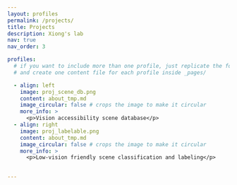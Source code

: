 ```yaml
---
layout: profiles
permalink: /projects/
title: Projects
description: Xiong's lab
nav: true
nav_order: 3

profiles:
  # if you want to include more than one profile, just replicate the following block
  # and create one content file for each profile inside _pages/

  - align: left
    image: proj_scene_db.png
    content: about_tmp.md
    image_circular: false # crops the image to make it circular
    more_info: >
      <p>Vision accessibility scene database</p>
  - align: right
    image: proj_labelable.png
    content: about_tmp.md
    image_circular: false # crops the image to make it circular
    more_info: >
      <p>Low-vision friendly scene classification and labeling</p>

  
---
```

